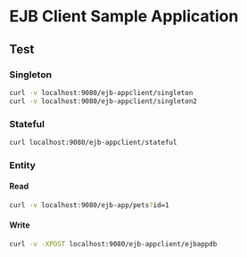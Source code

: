 # EJB Client Sample Application

## Test

### Singleton
```bash
curl -v localhost:9080/ejb-appclient/singleton
curl -v localhost:9080/ejb-appclient/singleton2
```

### Stateful
```bash
curl localhost:9080/ejb-appclient/stateful
```

### Entity
#### Read
```bash
curl -v localhost:9080/ejb-app/pets?id=1
```
#### Write
```bash
curl -v -XPOST localhost:9080/ejb-appclient/ejbappdb
```

